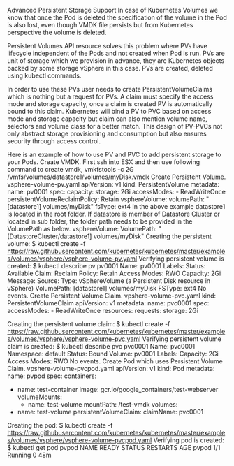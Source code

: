 Advanced Persistent Storage Support
In case of Kubernetes Volumes we know that once the Pod is deleted the specification of the volume in the Pod is also lost, even though VMDK file persists but from Kubernetes perspective the volume is deleted.
 
Persistent Volumes API resource solves this problem where PVs have lifecycle independent of the Pods and not created when Pod is run. PVs are unit of storage which we provision in advance, they are Kubernetes objects backed by some storage vSphere in this case. PVs are created, deleted using kubectl commands.
 
In order to use these PVs user needs to create PersistentVolumeClaims which is nothing but a request for PVs. A claim must specify the access mode and storage capacity, once a claim is created PV is automatically bound to this claim. Kubernetes will bind a PV to PVC based on access mode and storage capacity but claim can also mention volume name, selectors and volume class for a better match.
This design of PV-PVCs not only abstract storage provisioning and consumption but also ensures security through access control. 
 
Here is an example of how to use PV and PVC to add persistent storage to your Pods.
Create VMDK.
First ssh into ESX and then use following command to create vmdk,
vmkfstools -c 2G /vmfs/volumes/datastore1/volumes/myDisk.vmdk
Create Persistent Volume.
vsphere-volume-pv.yaml
apiVersion: v1
kind: PersistentVolume
metadata:
  name: pv0001
spec:
  capacity:
    storage: 2Gi
  accessModes:
    - ReadWriteOnce
  persistentVolumeReclaimPolicy: Retain
  vsphereVolume:
    volumePath: "[datastore1] volumes/myDisk"
    fsType: ext4
In the above example datastore1 is located in the root folder. If datastore is member of Datastore Cluster or located in sub folder, the folder path needs to be provided in the VolumePath as below.
vsphereVolume:
    VolumePath:	"[DatastoreCluster/datastore1] volumes/myDisk"
Creating the persistent volume:
$ kubectl create -f https://raw.githubusercontent.com/kubernetes/kubernetes/master/examples/volumes/vsphere/vsphere-volume-pv.yaml
Verifying persistent volume is created:
$ kubectl describe pv pv0001
Name:		pv0001
Labels:		<none>
Status:		Available
Claim:
Reclaim Policy:	Retain
Access Modes:	RWO
Capacity:	2Gi
Message:
Source:
    Type:	vSphereVolume (a Persistent Disk resource in vSphere)
    VolumePath:	[datastore1] volumes/myDisk
    FSType:	ext4
No events.
Create Persistent Volume Claim.
vpshere-volume-pvc.yaml
kind: PersistentVolumeClaim
apiVersion: v1
metadata:
  name: pvc0001
spec:
  accessModes:
    - ReadWriteOnce
  resources:
    requests:
      storage: 2Gi
 
Creating the persistent volume claim:
$ kubectl create -f https://raw.githubusercontent.com/kubernetes/kubernetes/master/examples/volumes/vsphere/vsphere-volume-pvc.yaml
Verifying persistent volume claim is created:
$ kubectl describe pvc pvc0001
Name:		pvc0001
Namespace:	default
Status:		Bound
Volume:		pv0001
Labels:		<none>
Capacity:	2Gi
Access Modes:	RWO
No events.
Create Pod which uses Persistent Volume Claim.
vpshere-volume-pvcpod.yaml
apiVersion: v1
kind: Pod
metadata:
  name: pvpod
spec:
  containers:
  - name: test-container
    image: gcr.io/google_containers/test-webserver
    volumeMounts:
    - name: test-volume
      mountPath: /test-vmdk
  volumes:
  - name: test-volume
    persistentVolumeClaim:
      claimName: pvc0001
 
Creating the pod:
$ kubectl create -f https://raw.githubusercontent.com/kubernetes/kubernetes/master/examples/volumes/vsphere/vsphere-volume-pvcpod.yaml
Verifying pod is created:
$ kubectl get pod pvpod
NAME      READY     STATUS    RESTARTS   AGE
pvpod       1/1     Running   0          48m

